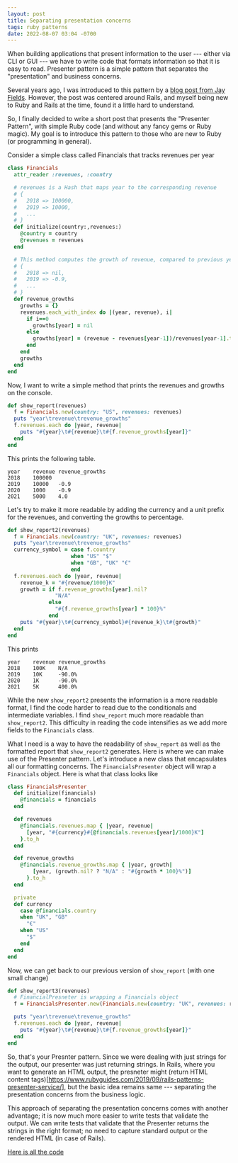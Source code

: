 ```yaml
---
layout: post
title: Separating presentation concerns
tags: ruby patterns
date: 2022-08-07 03:04 -0700
---
```

When building applications that present information to the user --- either via CLI or GUI ---
we have to write code that formats information so that it is easy to read. Presenter pattern is
a simple pattern that separates the "presentation" and business concerns.

Several years ago, I was introduced to this pattern by a 
[blog post from Jay Fields](http://blog.jayfields.com/2007/03/rails-presenter-pattern.html).
However, the post was centered around Rails, and myself being new to Ruby and Rails at the time, found it a little hard to understand.

So, I finally decided to write a short post that presents the "Presenter Pattern", with 
simple Ruby code (and without any fancy gems or Ruby magic). My goal is to introduce this pattern
to those who are new to Ruby (or programming in general).

Consider a simple class called Financials that tracks revenues per year

```ruby
class Financials
  attr_reader :revenues, :country

  # revenues is a Hash that maps year to the corresponding revenue
  # {
  #   2018 => 100000,
  #   2019 => 10000,
  #   ...
  # }
  def initialize(country:,revenues:)
    @country = country
    @revenues = revenues
  end

  # This method computes the growth of revenue, compared to previous year
  # {
  #   2018 => nil,
  #   2019 => -0.9,
  #   ...
  # }
  def revenue_growths
    growths = {}
    revenues.each_with_index do |(year, revenue), i|
      if i==0
        growths[year] = nil
      else
        growths[year] = (revenue - revenues[year-1])/revenues[year-1].to_f
      end
    end
    growths
  end
end
```

Now, I want to write a simple method that prints the revenues and growths on the console.

```ruby
def show_report(revenues)
  f = Financials.new(country: "US", revenues: revenues)
  puts "year\trevenue\trevenue_growths"
  f.revenues.each do |year, revenue|
    puts "#{year}\t#{revenue}\t#{f.revenue_growths[year]}"
  end
end
```

This prints the following table.

```
year    revenue revenue_growths
2018    100000
2019    10000   -0.9
2020    1000    -0.9
2021    5000    4.0
```

Let's try to make it more readable by adding the currency and a unit prefix for the revenues, and converting the growths to
percentage.

```ruby
def show_report2(revenues)
  f = Financials.new(country: "UK", revenues: revenues) 
  puts "year\trevenue\trevenue_growths"
  currency_symbol = case f.country
                    when "US" "$"
                    when "GB", "UK" "€"
                    end
  f.revenues.each do |year, revenue|
    revenue_k = "#{revenue/1000}K"
    growth = if f.revenue_growths[year].nil?
               "N/A"
             else
               "#{f.revenue_growths[year] * 100}%"
             end
    puts "#{year}\t#{currency_symbol}#{revenue_k}\t#{growth}"
  end
end
```

This prints

```
year    revenue revenue_growths
2018    100K    N/A
2019    10K     -90.0%
2020    1K      -90.0%
2021    5K      400.0%
```

While the new `show_report2` presents the information is a more readable format, I find the code harder to read
due to the conditionals and intermediate variables. I find `show_report` much more readable than `show_report2`.
This difficulty in reading the code intensifies as we add more fields to the `Financials` class.

What I need is a way to have the readability of `show_report` as well as the formatted report that `show_report2` generates.
Here is where we can make use of the Presenter pattern. Let's introduce a new class that encapsulates all our formatting concerns.
The `FinancialsPresenter` object will wrap a `Financials` object. Here is what that class looks like

```ruby
class FinancialsPresenter
  def initialize(financials)
    @financials = financials
  end

  def revenues
    @financials.revenues.map { |year, revenue|
      [year, "#{currency}#{@financials.revenues[year]/1000}K"]
    }.to_h
  end

  def revenue_growths
    @financials.revenue_growths.map { |year, growth|
        [year, (growth.nil? ? "N/A" : "#{growth * 100}%")]
      }.to_h
  end

  private
  def currency
    case @financials.country
    when "UK", "GB"
      "€"
    when "US"
      "$"
    end
  end
end
```

Now, we can get back to our previous version of `show_report` (with one small change)

```ruby
def show_report3(revenues)
  # FinancialPresneter is wrapping a Financials object
  f = FinancialsPresenter.new(Financials.new(country: "UK", revenues: revenues))

  puts "year\trevenue\trevenue_growths"
  f.revenues.each do |year, revenue|
    puts "#{year}\t#{revenue}\t#{f.revenue_growths[year]}"
  end
end
```

So, that's your Presnter pattern. Since we were dealing with just strings for the output, our presenter was just returning strings.
In Rails, where you want to generate an HTML output, the presneter might (return HTML content tags)[https://www.rubyguides.com/2019/09/rails-patterns-presenter-service/], but
the basic idea remains same --- separating the presentation concerns from the business logic.

This approach of separating the presentation concerns comes with another advantage; it is now much more easier to write tests that validate the output. We can write tests that validate
that the Presenter returns the strings in the right format; no need to capture standard output or the rendered HTML (in case of Rails).

[Here is all the code](https://gist.github.com/gupta-ankit/8868300906979d34a9fee164140435f4)